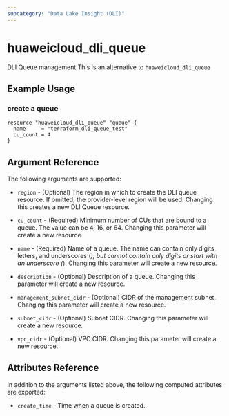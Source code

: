 ```yaml
---
subcategory: "Data Lake Insight (DLI)"
---
```


# huaweicloud\_dli\_queue

DLI Queue management
This is an alternative to `huaweicloud_dli_queue`

## Example Usage

### create a queue

```hcl
resource "huaweicloud_dli_queue" "queue" {
  name     = "terraform_dli_queue_test"
  cu_count = 4
}
```

## Argument Reference

The following arguments are supported:

* `region` - (Optional) The region in which to create the DLI queue resource. If omitted, the provider-level region will be used. Changing this creates a new DLI Queue resource.

* `cu_count` - (Required) Minimum number of CUs that are bound to a queue. The value can be 4,
  16, or 64. Changing this parameter will create a new resource.

* `name` - (Required) Name of a queue. The name can contain only digits, letters, and
  underscores (_), but cannot contain only digits or start with an
  underscore (_). Changing this parameter will create a new resource.

* `description` - (Optional) Description of a queue. Changing this parameter will create a new resource.

* `management_subnet_cidr` - (Optional) CIDR of the management subnet. Changing this parameter will create a new resource.

* `subnet_cidr` - (Optional) Subnet CIDR. Changing this parameter will create a new resource.

* `vpc_cidr` - (Optional) VPC CIDR. Changing this parameter will create a new resource.

## Attributes Reference

In addition to the arguments listed above, the following computed attributes are exported:

* `create_time` -  Time when a queue is created.
